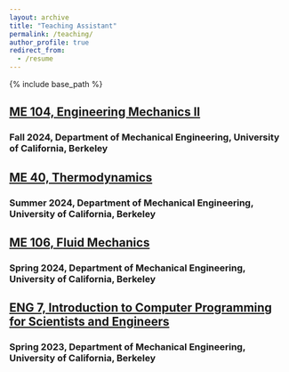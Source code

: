 ```yaml
---
layout: archive
title: "Teaching Assistant"
permalink: /teaching/
author_profile: true
redirect_from:
  - /resume
---
```


{% include base_path %}




## [ME 104, Engineering Mechanics II](https://classes.berkeley.edu/content/2024-fall-meceng-104-001-lec-001)
### Fall 2024, Department of Mechanical Engineering, University of California, Berkeley


## [ME 40, Thermodynamics](https://classes.berkeley.edu/content/2024-summer-meceng-40-101-dis-101)
### Summer 2024, Department of Mechanical Engineering, University of California, Berkeley


## [ME 106, Fluid Mechanics](https://classes.berkeley.edu/content/2024-spring-meceng-106-101-dis-101)
### Spring 2024, Department of Mechanical Engineering, University of California, Berkeley


## [ENG 7, Introduction to Computer Programming for Scientists and Engineers](https://classes.berkeley.edu/content/2023-spring-engin-7-020-lab-020)
### Spring 2023, Department of Mechanical Engineering, University of California, Berkeley

<!-- Education
======
* Ph.D in Version Control Theory, GitHub University, 2018 (expected)
* M.S. in Jekyll, GitHub University, 2014
* B.S. in GitHub, GitHub University, 2012

Work experience
======
* Spring 2024: Academic Pages Collaborator
  * Github University
  * Duties includes: Updates and improvements to template
  * Supervisor: The Users

* Fall 2015: Research Assistant
  * Github University
  * Duties included: Merging pull requests
  * Supervisor: Professor Hub

* Summer 2015: Research Assistant
  * Github University
  * Duties included: Tagging issues
  * Supervisor: Professor Git
  
Skills
======
* Skill 1
* Skill 2
  * Sub-skill 2.1
  * Sub-skill 2.2
  * Sub-skill 2.3
* Skill 3

Publications
======
  <ul>{% for post in site.publications reversed %}
    {% include archive-single-cv.html %}
  {% endfor %}</ul>
  
Talks
======
  <ul>{% for post in site.talks reversed %}
    {% include archive-single-talk-cv.html  %}
  {% endfor %}</ul>
  
Teaching
======
  <ul>{% for post in site.teaching reversed %}
    {% include archive-single-cv.html %}
  {% endfor %}</ul>
  
Service and leadership
======
* Currently signed in to 43 different slack teams -->
